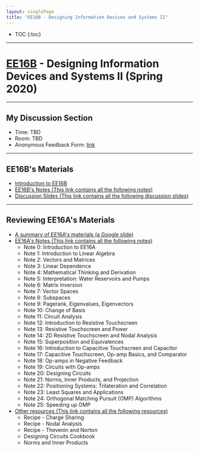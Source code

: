 ```yaml
---
layout: singlePage
title: "EE16B - Designing Information Devices and Systems II"
---
```


* TOC
{:toc}

---

# [EE16B][ee16b] - Designing Information Devices and Systems II (Spring 2020)

---

## My Discussion Section

- Time: TBD
- Room: TBD
- Anonymous Feedback Form: [link][anon-feedback]

---

## EE16B's Materials

- [Introduction to EE16B][16b-intro]
- [EE16B's Notes (This link contains all the following notes)][16b-notes]
- [Discussion Slides (This link contains all the following discussion slides)][dis-slides]

---

## Reviewing EE16A's Materials

- [A summary of EE16A's materials (a Google slide)][16a-summary]
- [EE16A's Notes (This link contains all the following notes)][16a-notes]
    + Note 0: Introduction to EE16A
    + Note 1: Introduction to Linear Algebra
    + Note 2: Vectors and Matrices
    + Note 3: Linear Dependence
    + Note 4: Mathematical Thinking and Derivation
    + Note 5: Interpretation: Water Reservoirs and Pumps
    + Note 6: Matrix Inversion
    + Note 7: Vector Spaces
    + Note 8: Subspaces
    + Note 9: Pagerank, Eigenvalues, Eigenvectors
    + Note 10: Change of Basis
    + Note 11: Circuit Analysis
    + Note 12: Introduction to Resistive Touchscreen
    + Note 13: Resistive Touchscreen and Power
    + Note 14: 2D Resistive Touchscreen and Nodal Analysis
    + Note 15: Superposition and Equivalences
    + Note 16: Introduction to Capacitive Touchscreen and Capacitor
    + Note 17: Capacitive Touchscreen, Op-amp Basics, and Comparator
    + Note 18: Op-amps in Negative Feedback
    + Note 19: Circuits with Op-amps
    + Note 20: Designing Circuits
    + Note 21: Norms, Inner Products, and Projection
    + Note 22: Positioning Systems: Trilateration and Correlation
    + Note 23: Least Squares and Applications
    + Note 24: Orthogonal Matching Pursuit (OMP) Algorithms
    + Note 25: Speeding up OMP
- [Other resources (This link contains all the following resources)][16a-resources]
    + Recipe - Charge Sharing
    + Recipe - Nodal Analysis
    + Recipe - Thevenin and Norton
    + Designing Circuits Cookbook
    + Norms and Inner Products



[ee16b]: https://inst.eecs.berkeley.edu/~ee16b/sp20/
[anon-feedback]: https://forms.gle/e1jR46xEoqF2a6146
[16b-intro]: http://bit.ly/16b-intro
[16b-notes]: http://bit.ly/16b-notes
[dis-slides]: http://bit.ly/dis-slides
[16a-summary]: http://bit.ly/16a-summary
[16a-notes]: http://bit.ly/16a-notes
[16a-resources]: http://bit.ly/16a-resources
